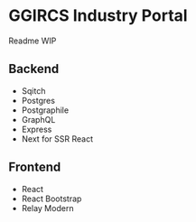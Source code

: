 # GGIRCS Industry Portal
Readme WIP

## Backend

- Sqitch
- Postgres
- Postgraphile
- GraphQL
- Express
- Next for SSR React


## Frontend
- React 
- React Bootstrap
- Relay Modern


